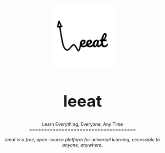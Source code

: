 <p align="center">
  <img width="200" src="https://github.com/solvepresent/leeat/blob/main/leeatlogo.png" alt="leeat logo" />
</p>
<h1 align="center" style="font-size:50px !important;">leeat</h1>
<p align="center">
  Learn Everything, Everyone, Any Time
  <br>
  ====================================
</p>
<p align="center">
  <i>leeat is a free, open-source platform for universal learning, accessible to anyone, anywhere.</i>
</p>
